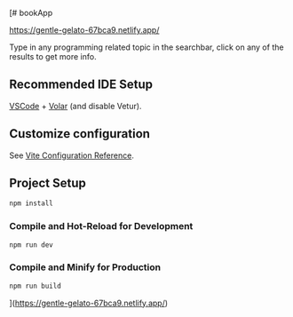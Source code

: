 [# bookApp

https://gentle-gelato-67bca9.netlify.app/

Type in any programming related topic in the searchbar, click on any of the results to get more info.
## Recommended IDE Setup

[VSCode](https://code.visualstudio.com/) + [Volar](https://marketplace.visualstudio.com/items?itemName=johnsoncodehk.volar) (and disable Vetur).

## Customize configuration

See [Vite Configuration Reference](https://vitejs.dev/config/).

## Project Setup

```sh
npm install
```

### Compile and Hot-Reload for Development

```sh
npm run dev
```

### Compile and Minify for Production

```sh
npm run build
```
](https://gentle-gelato-67bca9.netlify.app/)
